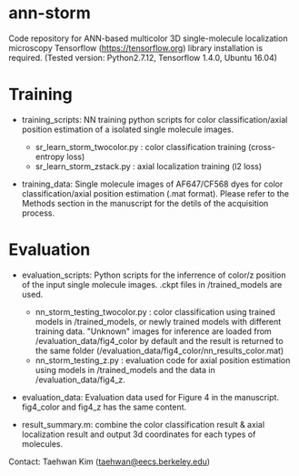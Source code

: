 # ann-storm
Code repository for ANN-based multicolor 3D single-molecule localization microscopy
Tensorflow (https://tensorflow.org) library installation is required. (Tested version: Python2.7.12, Tensorflow 1.4.0, Ubuntu 16.04)

# Training

* training_scripts: NN training python scripts for color classification/axial position estimation of a isolated single molecule images.
	* sr_learn_storm_twocolor.py : color classification training (cross-entropy loss)
	* sr_learn_storm_zstack.py : axial localization training (l2 loss)

* training_data: Single molecule images of AF647/CF568 dyes for color classification/axial position estimation (.mat format). Please refer to the Methods section in the manuscript for the detils of the acquisition process.

# Evaluation

* evaluation_scripts: Python scripts for the inferrence of color/z position of the input single molecule images. .ckpt files in /trained_models are used.
	* nn_storm_testing_twocolor.py 	: color classification using trained models in /trained_models, or newly trained models with different training data. "Unknown" images for inference are loaded from /evaluation_data/fig4_color by default and the result is returned to the same folder (/evaluation_data/fig4_color/nn_results_color.mat)
	* nn_storm_testing_z.py	: evaluation code for axial position estimation using models in /trained_models and the data in /evaluation_data/fig4_z.

* evaluation_data: Evaluation data used for Figure 4 in the manuscript. fig4_color and fig4_z has the same content.

* result_summary.m: combine the color classification result & axial localization result and output 3d coordinates for each types of molecules.


Contact: Taehwan Kim (taehwan@eecs.berkeley.edu)
